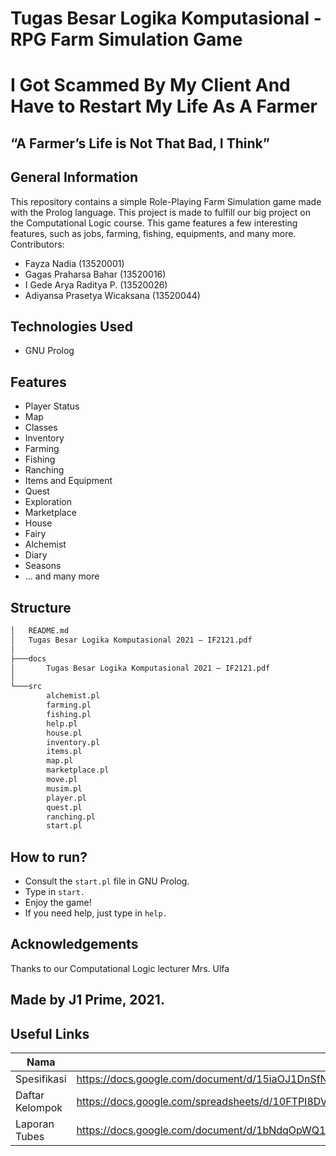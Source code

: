 # Tugas Besar Logika Komputasional - RPG Farm Simulation Game
# I Got Scammed By My Client And Have to Restart My Life As A Farmer
## “A Farmer’s Life is Not That Bad, I Think”


## General Information
This repository contains a simple Role-Playing Farm Simulation game made with the Prolog language. This project is made to fulfill our big project on the Computational Logic course. This game features a few interesting features, such as jobs, farming, fishing, equipments, and many more. <br>
Contributors:
- Fayza Nadia (13520001)
- Gagas Praharsa Bahar (13520016)
- I Gede Arya Raditya P. (13520026)
- Adiyansa Prasetya Wicaksana (13520044)


## Technologies Used
- GNU Prolog

## Features
- Player Status
- Map
- Classes
- Inventory
- Farming
- Fishing
- Ranching
- Items and Equipment
- Quest
- Exploration
- Marketplace
- House
- Fairy
- Alchemist
- Diary
- Seasons
- ... and many more

## Structure
```bash
│   README.md
│   Tugas Besar Logika Komputasional 2021 – IF2121.pdf
│
├───docs
│       Tugas Besar Logika Komputasional 2021 – IF2121.pdf
│
└───src
        alchemist.pl
        farming.pl
        fishing.pl
        help.pl
        house.pl
        inventory.pl
        items.pl
        map.pl
        marketplace.pl
        move.pl
        musim.pl
        player.pl
        quest.pl
        ranching.pl
        start.pl
 ```
 
 ## How to run?
 - Consult the `start.pl` file in GNU Prolog.
 - Type in `start.`
 - Enjoy the game!
 - If you need help, just type in `help.`

## Acknowledgements
Thanks to our Computational Logic lecturer Mrs. Ulfa

## Made by J1 Prime, 2021.

## Useful Links
Nama | Link 
--- | --- 
Spesifikasi | https://docs.google.com/document/d/15iaOJ1DnSfNMVwf6HU0i5PdTpW8opQNcFwil6gcQzq4/edit#heading=h.h21gujddvsfc 
Daftar Kelompok | https://docs.google.com/spreadsheets/d/10FTPI8DVEaKu22H90p2-twzi4ZX4vC1FAG4c4aJfvgw/edit#gid=0
Laporan Tubes | https://docs.google.com/document/d/1bNdqOpWQ11-Ofi48ucA2EtORvGislMGdpini0Xjnfkc/edit#heading=h.nozqr4921o5s
